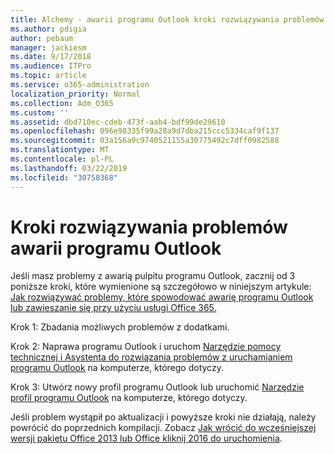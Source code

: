 ```yaml
---
title: Alchemy - awarii programu Outlook kroki rozwiązywania problemów
ms.author: pdigia
author: pebaum
manager: jackiesm
ms.date: 9/17/2018
ms.audience: ITPro
ms.topic: article
ms.service: o365-administration
localization_priority: Normal
ms.collection: Adm_O365
ms.custom: ''
ms.assetid: dbd710ec-cdeb-473f-aab4-bdf99de29610
ms.openlocfilehash: 096e98335f99a28a9d7dba215ccc5334caf9f137
ms.sourcegitcommit: 03a156a9c9740521155a30775492c7dff0982588
ms.translationtype: MT
ms.contentlocale: pl-PL
ms.lasthandoff: 03/22/2019
ms.locfileid: "30758368"
---
```

# <a name="outlook-crash-troubleshooting-steps"></a>Kroki rozwiązywania problemów awarii programu Outlook

Jeśli masz problemy z awarią pulpitu programu Outlook, zacznij od 3 poniższe kroki, które wymienione są szczegółowo w niniejszym artykule: [Jak rozwiązywać problemy, które spowodować awarię programu Outlook lub zawieszanie się przy użyciu usługi Office 365.](https://support.microsoft.com/help/2413813/how-to-troubleshoot-issues-that-cause-outlook-to-crash-or-hang-when-us)
  
Krok 1: Zbadania możliwych problemów z dodatkami.
  
Krok 2: Naprawa programu Outlook i uruchom [Narzędzie pomocy technicznej i Asystenta do rozwiązania problemów z uruchamianiem programu Outlook](https://aka.ms/SaRA-OutlookWontStart) na komputerze, którego dotyczy. 
  
Krok 3: Utwórz nowy profil programu Outlook lub uruchomić [Narzędzie profil programu Outlook](https://aka.ms/SaRA-OutlookSetupProfile) na komputerze, którego dotyczy. 
  
Jeśli problem wystąpił po aktualizacji i powyższe kroki nie działają, należy powrócić do poprzednich kompilacji. Zobacz [Jak wrócić do wcześniejszej wersji pakietu Office 2013 lub Office kliknij 2016 do uruchomienia](https://support.microsoft.com/help/2770432).
  

